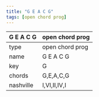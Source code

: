 ```yaml
---
title: "G E A C G"
tags: [open chord prog]
---
```


|G E A C G|open chord prog|
|---|---|
|type|open chord prog|
|name|G E A C G|
|key|G|
|chords|G,E,A,C,G|
|nashville|I,VI,II,IV,I|
